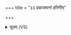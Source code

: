 +++
title = "३३ प्रभ्राजमानां हरिणीम्"

+++
<details><summary>मूलम् (VS)</summary>

प्र॒भ्राज॑मानां॒ हरि॑णीं॒ यश॑सा सं॒परी॑वृताम्। पुरं॑ हिर॒ण्ययीं॒ ब्रह्मा वि॑वे॒शाप॑राजिताम् ॥
</details>